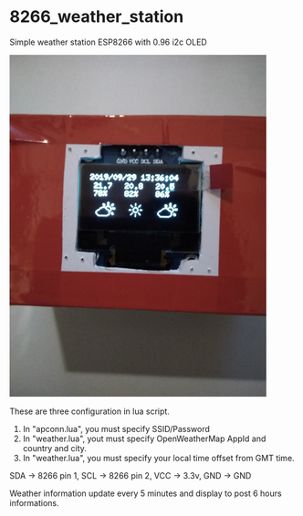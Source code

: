 # 8266_weather_station
Simple weather station ESP8266 with 0.96 i2c OLED

![Box shot](./screenshot/weather_box.png)


These are three configuration in lua script.

1. In "apconn.lua", you must specify SSID/Password
2. In "weather.lua", yout must specify OpenWeatherMap AppId and country and city.
3. In "weather.lua", you must specify your local time offset from GMT time.


SDA -> 8266 pin 1,
SCL -> 8266 pin 2,
VCC -> 3.3v,
GND -> GND

Weather information update every 5 minutes and display to post 6 hours informations.
